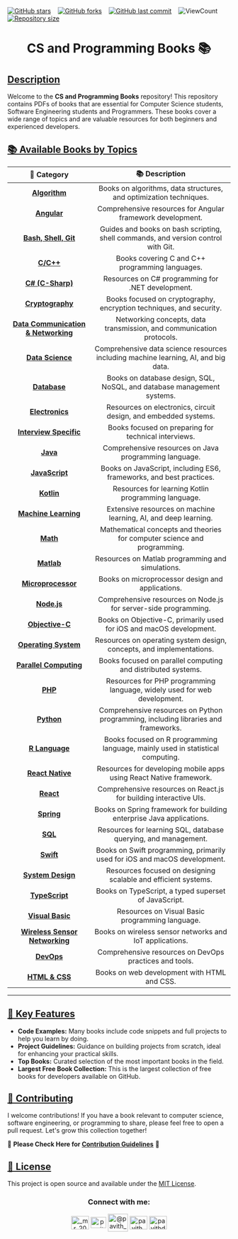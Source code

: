 [![GitHub stars](https://img.shields.io/github/stars/Pavith19/CS-and-Programming-Books?style=social)](https://github.com/Pavith19/CS-and-Programming-Books/stargazers)&nbsp;&nbsp;&nbsp;
[![GitHub forks](https://img.shields.io/github/forks/Pavith19/CS-and-Programming-Books?style=social)](https://github.com/Pavith19/CS-and-Programming-Books/network/members)&nbsp;&nbsp;&nbsp;
[![GitHub last commit](https://img.shields.io/github/last-commit/Pavith19/CS-and-Programming-Books)](https://github.com/Pavith19/CS-and-Programming-Books/commits/main)&nbsp;&nbsp;&nbsp;
![ViewCount](https://views.whatilearened.today/views/github/Pavith19/CS-and-Programming-Books.svg?cache=remove)&nbsp;&nbsp;&nbsp;
[![Repository size](https://img.shields.io/github/repo-size/Pavith19/CS-and-Programming-Books)](https://github.com/Pavith19/CS-and-Programming-Books)


<h1 align="center">CS and Programming Books 📚</h1>

## [Description]()

Welcome to the **CS and Programming Books** repository! This repository contains PDFs of books that are essential for Computer Science students, Software Engineering students and Programmers. These books cover a wide range of topics and are valuable resources for both beginners and experienced developers.

## [📚 Available Books by Topics]()

| 📁 **Category** | 📚 **Description** |
|:---------------:|:-----------------:|
| [**Algorithm**](https://github.com/Pavith19/CS-and-Programming-Books/tree/main/Algorithm) | Books on algorithms, data structures, and optimization techniques. |
| [**Angular**](https://github.com/Pavith19/CS-and-Programming-Books/tree/main/Angular) | Comprehensive resources for Angular framework development. |
| [**Bash, Shell, Git**](https://github.com/Pavith19/CS-and-Programming-Books/tree/main/Bash-shell-git) | Guides and books on bash scripting, shell commands, and version control with Git. |
| [**C/C++**](https://github.com/Pavith19/CS-and-Programming-Books/tree/main/C-C%2B%2B) | Books covering C and C++ programming languages. |
| [**C# (C-Sharp)**](https://github.com/Pavith19/CS-and-Programming-Books/tree/main/CSharp) | Resources on C# programming for .NET development. |
| [**Cryptography**](https://github.com/Pavith19/CS-and-Programming-Books/tree/main/Cryptography) | Books focused on cryptography, encryption techniques, and security. |
| [**Data Communication & Networking**](https://github.com/Pavith19/CS-and-Programming-Books/tree/main/Data%20communication%20and%20networking) | Networking concepts, data transmission, and communication protocols. |
| [**Data Science**](https://github.com/Pavith19/CS-and-Programming-Books/tree/main/Data%20science) | Comprehensive data science resources including machine learning, AI, and big data. |
| [**Database**](https://github.com/Pavith19/CS-and-Programming-Books/tree/main/Database) | Books on database design, SQL, NoSQL, and database management systems. |
| [**Electronics**](https://github.com/Pavith19/CS-and-Programming-Books/tree/main/Electronics) | Resources on electronics, circuit design, and embedded systems. |
| [**Interview Specific**](https://github.com/Pavith19/CS-and-Programming-Books/tree/main/Interview%20Specific) | Books focused on preparing for technical interviews. |
| [**Java**](https://github.com/Pavith19/CS-and-Programming-Books/tree/main/Java) | Comprehensive resources on Java programming language. |
| [**JavaScript**](https://github.com/Pavith19/CS-and-Programming-Books/tree/main/Javascript) | Books on JavaScript, including ES6, frameworks, and best practices. |
| [**Kotlin**](https://github.com/Pavith19/CS-and-Programming-Books/tree/main/Kotlin) | Resources for learning Kotlin programming language. |
| [**Machine Learning**](https://github.com/Pavith19/CS-and-Programming-Books/tree/main/Machine-Learning) | Extensive resources on machine learning, AI, and deep learning. |
| [**Math**](https://github.com/Pavith19/CS-and-Programming-Books/tree/main/Math) | Mathematical concepts and theories for computer science and programming. |
| [**Matlab**](https://github.com/Pavith19/CS-and-Programming-Books/tree/main/Matlab) | Resources on Matlab programming and simulations. |
| [**Microprocessor**](https://github.com/Pavith19/CS-and-Programming-Books/tree/main/Microprocessor) | Books on microprocessor design and applications. |
| [**Node.js**](https://github.com/Pavith19/CS-and-Programming-Books/tree/main/Nodejs) | Comprehensive resources on Node.js for server-side programming. |
| [**Objective-C**](https://github.com/Pavith19/CS-and-Programming-Books/tree/main/Objective-c) | Books on Objective-C, primarily used for iOS and macOS development. |
| [**Operating System**](https://github.com/Pavith19/CS-and-Programming-Books/tree/main/Operating%20system) | Resources on operating system design, concepts, and implementations. |
| [**Parallel Computing**](https://github.com/Pavith19/CS-and-Programming-Books/tree/main/Parallel%20computing) | Books focused on parallel computing and distributed systems. |
| [**PHP**](https://github.com/Pavith19/CS-and-Programming-Books/tree/main/Php) | Resources for PHP programming language, widely used for web development. |
| [**Python**](https://github.com/Pavith19/CS-and-Programming-Books/tree/main/Python) | Comprehensive resources on Python programming, including libraries and frameworks. |
| [**R Language**](https://github.com/Pavith19/CS-and-Programming-Books/tree/main/R-lang) | Books focused on R programming language, mainly used in statistical computing. |
| [**React Native**](https://github.com/Pavith19/CS-and-Programming-Books/tree/main/React-native) | Resources for developing mobile apps using React Native framework. |
| [**React**](https://github.com/Pavith19/CS-and-Programming-Books/tree/main/React) | Comprehensive resources on React.js for building interactive UIs. |
| [**Spring**](https://github.com/Pavith19/CS-and-Programming-Books/tree/main/Spring) | Books on Spring framework for building enterprise Java applications. |
| [**SQL**](https://github.com/Pavith19/CS-and-Programming-Books/tree/main/Sql) | Resources for learning SQL, database querying, and management. |
| [**Swift**](https://github.com/Pavith19/CS-and-Programming-Books/tree/main/Swift) | Books on Swift programming, primarily used for iOS and macOS development. |
| [**System Design**](https://github.com/Pavith19/CS-and-Programming-Books/tree/main/System%20Design%20%F0%9F%92%BB) | Resources focused on designing scalable and efficient systems. |
| [**TypeScript**](https://github.com/Pavith19/CS-and-Programming-Books/tree/main/Typescript) | Books on TypeScript, a typed superset of JavaScript. |
| [**Visual Basic**](https://github.com/Pavith19/CS-and-Programming-Books/tree/main/Visual-basic) | Resources on Visual Basic programming language. |
| [**Wireless Sensor Networking**](https://github.com/Pavith19/CS-and-Programming-Books/tree/main/Wireless%20sensor%20networking) | Books on wireless sensor networks and IoT applications. |
| [**DevOps**](https://github.com/Pavith19/CS-and-Programming-Books/tree/main/dev-ops) | Comprehensive resources on DevOps practices and tools. |
| [**HTML & CSS**](https://github.com/Pavith19/CS-and-Programming-Books/tree/main/html-css) | Books on web development with HTML and CSS. |

---

## [🚀 Key Features]()

- **Code Examples:** Many books include code snippets and full projects to help you learn by doing.
- **Project Guidelines:** Guidance on building projects from scratch, ideal for enhancing your practical skills.
- **Top Books:** Curated selection of the most important books in the field.
- **Largest Free Book Collection:** This is the largest collection of free books for developers available on GitHub.

## [🤝 Contributing]()

I welcome contributions! If you have a book relevant to computer science, software engineering, or programming to share, please feel free to open a pull request. Let's grow this collection together!

🚀 **Please Check Here for [Contribution Guidelines](CONTRIBUTING.md)** 🚀

## [📄 License]()
 
This project is open source and available under the [MIT License](LICENSE).


<h3 align="center">Connect with me:</h3>
<p align="center">
  <a href="https://instagram.com/_mr_2001__" target="blank"><img align="center" src="https://raw.githubusercontent.com/rahuldkjain/github-profile-readme-generator/master/src/images/icons/Social/instagram.svg" alt="_mr_2001__" height="30" width="40" /></a>
  <a href="https://linkedin.com/in/www.linkedin.com/in/pavith-bambaravanage-465300293" target="blank"><img align="center" src="https://raw.githubusercontent.com/rahuldkjain/github-profile-readme-generator/master/src/images/icons/Social/linked-in-alt.svg" alt="pavith-bambaravanage-465300293" height="25" width="35" /></a>
  <a href="https://www.hackerrank.com/@pavith_db" target="blank"><img align="center" src="https://raw.githubusercontent.com/rahuldkjain/github-profile-readme-generator/master/src/images/icons/Social/hackerrank.svg" alt="@pavith_db" height="40" width="45" /></a>
  <a href="https://www.leetcode.com/pavith_db" target="blank"><img align="center" src="https://raw.githubusercontent.com/rahuldkjain/github-profile-readme-generator/master/src/images/icons/Social/leet-code.svg" alt="pavith_db" height="30" width="40" /></a>
  <a href="mailto:pavithd2020@gmail.com" target="blank"><img align="center" src="https://github.com/TheDudeThatCode/TheDudeThatCode/raw/master/Assets/Gmail.svg" alt="pavithd2020@gmail.com" height="30" width="40" /></a>
</p>
